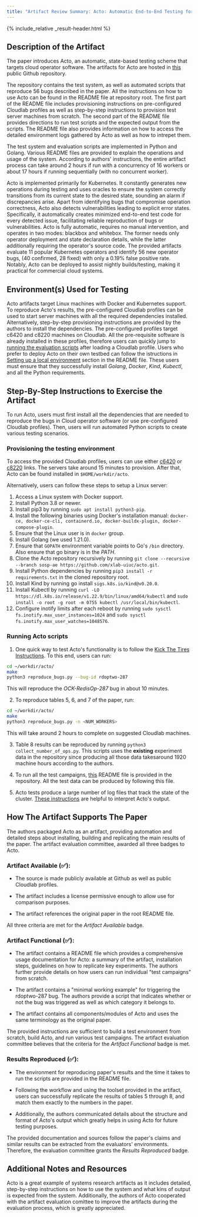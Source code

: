 ```yaml
---
title: "Artifact Review Summary: Acto: Automatic End-to-End Testing for Operation Correctness of Cloud System Management"
---
```


{% include_relative _result-header.html %}

## Description of the Artifact

The paper introduces Acto, an automatic, state-based testing scheme that targets cloud operator software. The artifacts for Acto are hosted in [this](https://github.com/xlab-uiuc/acto/tree/sosp-ae) public Github repository.

The repository contains the test system, as well as automated scripts that reproduce 56 bugs described in the paper.
All the instructions on how to use Acto can be found in the README file at repository root. The first part of the   README file includes provisioning instructions on pre-configured Cloudlab profiles as well as step-by-step instructions to provision test server machines from scratch. The second part of the README file provides directions to run test scripts and the expected output from the scripts. The README file also provides information on how to access the detailed environment logs gathered by Acto as well as how to intrepet them.

The test system and evaluation scripts are implemented in Python and Golang. Various README files are provided to explain the operations and usage of the system. According to authors' instructions, the entire artifact process can take around 2 hours if run with a concurrency of 16 workers or about 17 hours if running sequentially (with no concurrent worker).

Acto is implemented primarily for Kubernetes. It constantly generates new operations during testing and uses oracles to ensure the system correctly transitions from its current state to the desired state, sounding an alarm if discrepancies arise. Apart from identifying bugs that compromise operation correctness, Acto also detects vulnerabilities leading to explicit error states. Specifically, it automatically creates minimized end-to-end test code for every detected issue, facilitating reliable reproduction of bugs or vulnerabilities. Acto is fully automatic, requires no manual intervention, and operates in two modes: blackbox and whitebox. The former needs only operator deployment and state declaration details, while the latter additionally requiring the operator's source code. The provided artifacts evaluate 11 popular Kubernetes operators and identify 56 new operator bugs, (40 confirmed, 28 fixed) with only a 0.19% false positive rate. Notably, Acto can be deployed to assist nightly builds/testing, making it practical for commercial cloud systems.


## Environment(s) Used for Testing

Acto artifacts target Linux machines with Docker and Kubernetes support.
To reproduce Acto's results, the pre-configured Cloudlab profiles can be used to start server machines with all the required dependencies installed. Alternatively, step-by-step provisioning instructions are provided by the authors to install the dependencies. The pre-configured profiles target c6420 and c8220 machines on Cloudlab. All the pre-requisite software is already installed in these profiles, therefore users can quickly jump to [running the evaluation scripts](https://github.com/xlab-uiuc/acto/tree/sosp-ae#3-kick-the-tire-instructions-10-minutes) after loading a Cloudlab profile.
Users who prefer to deploy Acto on their own testbed can follow the istructions in [Setting up a local environment](https://github.com/xlab-uiuc/acto/tree/sosp-ae#setting-up-local-environment-skip-this-if-using-the-cloudlab-profile) section in the README file. These users must ensure that they successfully install *Golang*, *Docker*, *Kind*, *Kubectl*, and all the Python requirements.


## Step-By-Step Instructions to Exercise the Artifact

To run Acto, users must first install all the dependencies that are needed to reproduce the bugs in Cloud operator software (or use pre-configured Cloudlab profiles). Then, users will run automated Python scripts to create various testing scenarios.

### Provisioning the testing environment

To access the provided Cloudlab profiles, users can use either [c6420](https://www.cloudlab.us/instantiate.php?project=Sieve-Acto&profile=acto-cloudlab&refspec=refs/heads/main) or [c8220](https://www.cloudlab.us/p/Sieve-Acto/acto-cloudlab?refspec=refs/heads/c8220) links. The servers take around 15 minutes to provision. After that, Acto can be found installed in `$HOME/workdir/acto`.

Alternatively, users can follow these steps to setup a Linux server:

1. Access a Linux system with Docker support.
2. Install Python 3.8 or newer.
3. Install pip3 by running `sudo apt install python3-pip`.
4. Install the following binaries using Docker's installation manual: `docker-ce, docker-ce-cli, containerd.io, docker-buildx-plugin, docker-compose-plugin`.
5. Ensure that the Linux user is in `docker` group.
6. Install Golang (we used 1.21.0).
7. Ensure that `GOPATH` environment variable points to Go's `/bin` directory. Also ensure that go binary is in the *PATH*.
8. Clone the Acto repository recursively by running `git clone --recursive --branch sosp-ae https://github.com/xlab-uiuc/acto.git`.
9. Install Python dependencies by running `pip3 install -r requirements.txt` in the cloned repository root.
10. Install Kind by running go install `sigs.k8s.io/kind@v0.20.0`.
11. Install Kubectl by running `curl -LO https://dl.k8s.io/release/v1.22.9/bin/linux/amd64/kubectl` and `sudo install -o root -g root -m 0755 kubectl /usr/local/bin/kubectl`.
12. Configure inotify limits after each reboot by running `sudo sysctl fs.inotify.max_user_instances=1024` and `sudo sysctl fs.inotify.max_user_watches=1048576`.

### Running Acto scripts
1. One quick way to test Acto's functionality is to follow the [Kick The Tires Instructions](https://github.com/xlab-uiuc/acto/tree/sosp-ae#3-kick-the-tire-instructions-10-minutes). To this end, users can run:
```bash
cd ~/workdir/acto/
make
python3 reproduce_bugs.py --bug-id rdoptwo-287
```
This will reproduce the *OCK-RedisOp-287* bug in about 10 minutes.

2. To reproduce tables 5, 6, and 7 of the paper, run:
```bash
cd ~/workdir/acto/
make
python3 reproduce_bugs.py -n <NUM_WORKERS>
```
This will take around 2 hours to complete on suggested Cloudlab machines.

3. Table 8 results can be reproduced by running `python3 collect_number_of_ops.py`. This scripts uses the **existing** experiment data in the repository since producing all those data takesaround 1920 machine hours according to the authors.

4. To run all the test campaigns, [this](https://github.com/xlab-uiuc/acto/blob/sosp-ae/test_campaign.md) README file is provided in the repository. All the test data can be produced by following this file.

5. Acto tests produce a large number of log files that track the state of the cluster. [These instructions](https://github.com/xlab-uiuc/acto/tree/sosp-ae#interpreting-the-test-results-optional) are helpful to interpret Acto's output.

## How The Artifact Supports The Paper

The authors packaged Acto as an artifact, providing automation and detailed steps about installing, building and replicating the main results of the paper. The artifact evaluation committee, awarded all three badges to Acto.

### Artifact Available (✅):
- The source is made publicly available at Github as well as public Cloudlab profiles.

- The artifact includes a license permissive enough to allow use for comparison purposes.

- The artifact references the original paper in the root README file.

All three criteria are met for the *Artifact Available* badge.

### Artifact Functional (✅):
- The artifact contains a README file which provides a comprehensive usage documentation for Acto: a summary of the artifact, installation steps, guidelines on how to replicate key experiments. The authors further provide details on how users can run individual "test campaigns" from scratch.

- The artifact contains a "minimal working example" for triggering the rdoptwo-287 bug. The authors provide a script that indicates whether or not the bug was triggered as well as which category it belongs to.

- The artifact contains all components/modules of Acto and uses the same terminology as the original paper.

The provided instructions are sufficient to build a test environment from scratch, build Acto, and run various test campaigns. The artifact evaluation committee believes that the criteria for the *Artifact Functional* badge is met.

### Results Reproduced (✅):

- The environment for reproducing paper's results and the time it takes to run the scripts are provided in the README file.

- Following the workflow and using the toolset provided in the artifact, users can successfully replicate the results of tables 5 through 8, and match them exactly to the numbers in the paper.

- Additionally, the authors communicated details about the structure and format of Acto's output which greatly helps in using Acto for future testing purposes.

The provided documentation and sources follow the paper's claims and similar results can be extracted from the evaluators' environments. Therefore, the evaluation committee grants the *Results Reproduced* badge.

## Additional Notes and Resources

Acto is a great example of systems research artifacts as it includes detailed, step-by-step instructions on how to use the system and what kins of output is expected from the system. Additionally, the authors of Acto cooperated with the artifact evaluation comittee to improve the artifacts during the evaluation process, which is greatly appreciated.

